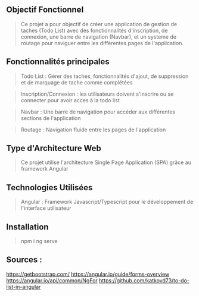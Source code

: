 ## Objectif Fonctionnel
>Ce projet a pour objectif de créer une application de gestion de taches (Todo List) 
avec des fonctionnalités d'inscription, de connexion, une barre de navigation (Navbar), et un systeme de routage pour naviguer
entre les différentes pages de l'application.

## Fonctionnalités principales
> Todo List : Gérer des taches, fonctionnalités d'ajout, de suppression et de marquage de tache comme complétées

> Inscription/Connexion : les utilisateurs doivent s'inscrire ou se connecter pour avoir acces à la todo list

> Navbar  : Une barre de navigation pour accéder aux différentes sections de l'application

> Routage : Navigation fluide entre les pages de l'application
 
## Type d'Architecture Web
> Ce projet utilise l'architecture Single Page Application (SPA) grâce au framework Angular

## Technologies Utilisées
> Angular : Framework Javascript/Typescript pour le développement de l'interface utilisateur
 
## Installation
> npm i 
> ng serve


## Sources : 
https://getbootstrap.com/
https://angular.io/guide/forms-overview
https://angular.io/api/common/NgFor
https://github.com/katkovd73/to-do-list-in-angular
